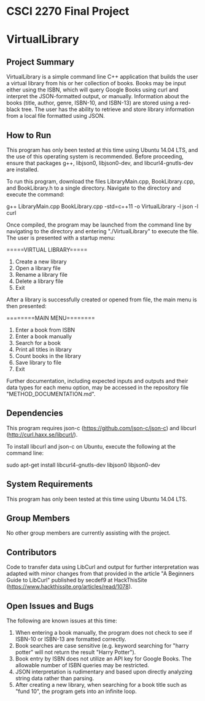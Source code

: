 # CSCI 2270 Final Project
# VirtualLibrary

## Project Summary

VirtualLibrary is a simple command line C++ application that builds the user a virtual library from his or her collection of books. Books may be input either using the ISBN, which will query Google Books using curl and interpret the JSON-formatted output, or manually. Information about the books (title, author, genre, ISBN-10, and ISBN-13) are stored using a red-black tree. The user has the ability to retrieve and store library information from a local file formatted using JSON.

## How to Run

This program has only been tested at this time using Ubuntu 14.04 LTS, and the use of this operating system is recommended. Before proceeding, ensure that packages g++, libjson0, libjson0-dev, and libcurl4-gnutls-dev are installed.

To run this program, download the files LibraryMain.cpp, BookLibrary.cpp, and BookLibrary.h to a single directory. Navigate to the directory and execute the command:

g++ LibraryMain.cpp BookLibrary.cpp -std=c++11 -o VirtualLibrary -l json -l curl

Once compiled, the program may be launched from the command line by navigating to the directory and entering "./VirtualLibrary" to execute the file. The user is presented with a startup menu:

=====VIRTUAL LIBRARY=====

1. Create a new library
2. Open a library file
3. Rename a library file
4. Delete a library file
5. Exit

After a library is successfully created or opened from file, the main menu is then presented:

========MAIN MENU========

1. Enter a book from ISBN
2. Enter a book manually
3. Search for a book
4. Print all titles in library
5. Count books in the library
6. Save library to file
7. Exit

Further documentation, including expected inputs and outputs and their data types for each menu option, may be accessed in the repository file "METHOD_DOCUMENTATION.md".

## Dependencies

This program requires json-c (https://github.com/json-c/json-c) and libcurl (http://curl.haxx.se/libcurl/).

To install libcurl and json-c on Ubuntu, execute the following at the command line:

sudo apt-get install libcurl4-gnutls-dev libjson0 libjson0-dev

## System Requirements

This program has only been tested at this time using Ubuntu 14.04 LTS.

## Group Members

No other group members are currently assisting with the project.

## Contributors

Code to transfer data using LibCurl and output for further interpretation was adapted with minor changes from that provided in the article "A Beginners Guide to LibCurl" published by secdef9 at HackThisSite (https://www.hackthissite.org/articles/read/1078).

## Open Issues and Bugs

The following are known issues at this time:

1. When entering a book manually, the program does not check to see if ISBN-10 or ISBN-13 are formatted correctly.
2. Book searches are case sensitive (e.g. keyword searching for "harry potter" will not return the result "Harry Potter").
3. Book entry by ISBN does not utilize an API key for Google Books. The allowable number of ISBN queries may be restricted.
4. JSON interpretation is rudimentary and based upon directly analyzing string data rather than parsing.
5. After creating a new library, when searching for a book title such as "fund 10", the program gets into an infinite loop.
